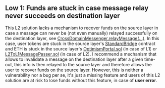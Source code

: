 ## Low 1: Funds are stuck in case message relay never succeeds on destination layer
This L2 solution lacks a mechanism to recover funds on the source layer in case a message can never be (not even manually) relayed successfully on the destination layer, see [CrossDomainMessenger.relayMessage(...)](https://github.com/ethereum-optimism/optimism/blob/daaf917b201aae021fb10da03ef1262a13e00353/packages/contracts-bedrock/contracts/universal/CrossDomainMessenger.sol#L291-L413).
In this case, user tokens are stuck in the source layer's [StandardBridge](https://github.com/ethereum-optimism/optimism/blob/develop/packages/contracts-bedrock/contracts/universal/StandardBridge.sol) contract and ETH is stuck in the source layer's [OptimismPortal.sol](https://github.com/ethereum-optimism/optimism/blob/develop/packages/contracts-bedrock/contracts/L1/OptimismPortal.sol) (in case of L1) or [L2ToL1MessagePasser.sol](https://github.com/ethereum-optimism/optimism/blob/develop/packages/contracts-bedrock/contracts/L2/L2ToL1MessagePasser.sol) (in case of L2).
I recommend a mechanism that allows to invalidate a message on the destination layer after a given time-out, this info is then relayed to the source layer and therefore allows the user to recover funds on the source layer.
However, this is neither a vulnerability nor a bug per se, it's just a missing feature and users of this L2 solution are at risk to lose funds without this feature, in case of **user error**.
